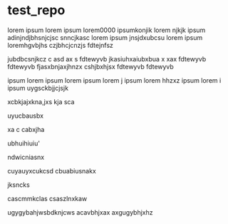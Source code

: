 # test_repo
lorem 
ipsum
lorem 
ipsum
lorem0000
ipsumkonjik
lorem njkjk
ipsum
adinjndjbhsnjcjsc
snncjkasc
lorem 
ipsum
jnsjdxubcsu
lorem 
ipsum
loremhgvbjhs
czjbhcjcnzjs
fdtejnfsz


jubdbcsnjkcz
c
asd
ax
s
fdtewyvb
jkasiuhxaiubxbua
x
xax
fdtewyvb
fdtewyvb
fjasxbnjaxjhnzx
cshjbxhjsx
fdtewyvb
fdtewyvb

ipsum
lorem 
ipsum
lorem 
ipsum
lorem j
ipsum
lorem 
hhzxz
ipsum
lorem 
i
ipsum
uygsckbjjcjsjk


xcbkjajxkna,jxs
 kja sca


 uyucbausbx

 xa
 c
 cabxjha


 ubhuihiuiu'


 ndwicniasnx

 cuyauyxcukcsd
 cbuabiusnakx



 jksncks

 cascmmkclas
 csaszlnxkaw


 ugygybahjwsbdknjcws
 acavbhjxax
 axgugybhjxhz
 